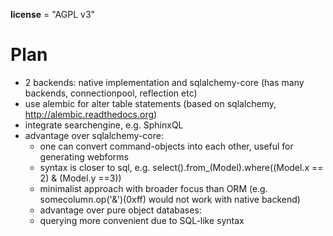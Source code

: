 __license__ = "AGPL v3"

Plan
====
- 2 backends: native implementation and sqlalchemy-core (has many backends, connectionpool, reflection etc)
- use alembic for alter table statements (based on sqlalchemy, http://alembic.readthedocs.org)
- integrate searchengine, e.g. SphinxQL
- advantage over sqlalchemy-core:
	* one can convert command-objects into each other, useful for generating webforms
	* syntax is closer to sql, e.g. select().from_(Model).where((Model.x == 2) & (Model.y ==3))
	* minimalist approach with broader focus than ORM (e.g. somecolumn.op('&')(0xff) would not work with native backend)
	* advantage over pure object databases:
	* querying more convenient due to SQL-like syntax
